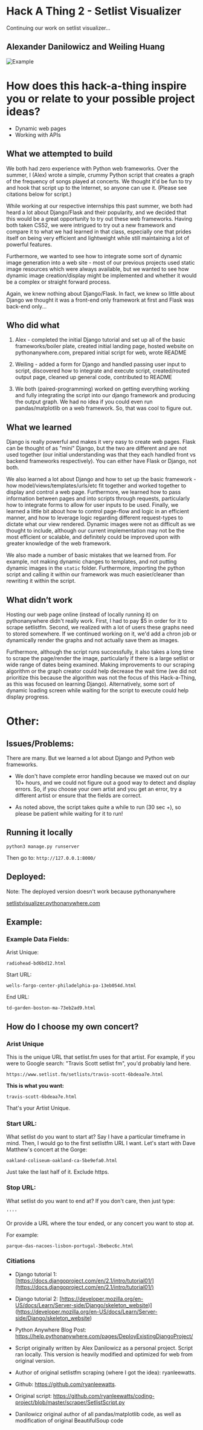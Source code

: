 # Hack A Thing 2 - Setlist Visualizer

Continuing our work on setlist visualizer...

## Alexander Danilowicz and Weiling Huang

![Example](ExampleOutput.png)

# How does this hack-a-thing inspire you or relate to your possible project ideas?

- Dynamic web pages
- Working with APIs

## What we attempted to build

We both had zero experience with Python web frameworks. Over the summer, I (Alex) wrote a simple, crummy Python script that creates a graph of the frequency of songs played at concerts. We thought it'd be fun to try and hook that script up to the Internet, so anyone can use it. (Please see citations below for script.)

While working at our respective internships this past summer, we both had heard a lot about Django/Flask and their popularity, and we decided that this would be a great opportunity to try out these web frameworks. Having both taken CS52, we were intrigued to try out a new framework and compare it to what we had learned in that class, especially one that prides itself on being very efficient and lightweight while still maintaining a lot of powerful features.

Furthermore, we wanted to see how to integrate some sort of dynamic image generation into a web site - most of our previous projects used static image resources which were always available, but we wanted to see how dynamic image creation/display might be implemented and whether it would be a complex or straight forward process.

Again, we knew nothing about Django/Flask. In fact, we knew so little about Django we thought it was a front-end only framework at first and Flask was back-end only...


## Who did what

1. Alex - completed the initial Django tutorial and set up all of the basic frameworks/boiler plate, created initial landing page, hosted website on pythonanywhere.com, prepared initial script for web, wrote README

1. Weiling - added a form for Django and handled passing user input to script, discovered how to integrate and execute script, created/routed output page, cleaned up general code, contributed to README

1. We both (paired-programming) worked on getting everything working and fully integrating the script into our django framework and producing the output graph. We had no idea if you could even run pandas/matplotlib on a web framework. So, that was cool to figure out.

## What we  learned

Django is really powerful and makes it very easy to create web pages. Flask can be thought of as "mini" Django, but the two are different and are not used together (our initial understanding was that they each handled front vs backend frameworks respectively). You can either have Flask or Django, not both.

We also learned a lot about Django and how to set up the basic framework - how model/views/templates/urls/etc fit together and worked together to display and control a web page. Furthermore, we learned how to pass information between pages and into scripts through requests, particularly how to integrate forms to allow for user inputs to be used. Finally, we learned a little bit about how to control page-flow and logic in an efficient manner, and how to leverage logic regarding different request-types to dictate what our view rendered. Dynamic images were not as difficult as we thought to include, although our current implementation may not be the most efficient or scalable, and definitely could be improved upon with greater knowledge of the web framework.

We also made a number of basic mistakes that we learned from. For example, not making dynamic changes to templates, and not putting dynamic images in the `static` folder. Furthermore, importing the python script and calling it within our framework was much easier/cleaner than rewriting it within the script.

## What didn’t work

Hosting our web page online (instead of locally running it) on pythonanywhere didn't really work. First, I had to pay $5 in order for it to scrape setlistfm. Second, we realized with a lot of users these graphs need to stored somewhere. If we continued working on it, we'd add a chron job or dynamically render the graphs and not actually save them as images.

Furthermore, although the script runs successfully, it also takes a long time to scrape the page/render the image, particularly if there is a large setlist or wide range of dates being examined. Making improvements to our scraping algorithm or the graph creator could help decrease the wait time (we did not prioritize this because the algorithm was not the focus of this Hack-a-Thing, as this was focused on learning Django). Alternatively, some sort of dynamic loading screen while waiting for the script to execute could help display progress.

# Other:

## Issues/Problems:

There are many. But we learned a lot about Django and Python web frameworks.

- We don't have complete error handling because we maxed out on our 10+ hours, and we could not figure out a good way to detect and display errors. So, if you choose your own artist and you get an error, try a different artist or ensure that the fields are correct.

- As noted above, the script takes quite a while to run (30 sec +), so please be patient while waiting for it to run!

## Running it locally

```python3 manage.py runserver```

Then go to: `http://127.0.0.1:8000/`

## Deployed:

Note: The deployed version doesn't work because pythonanywhere 

[setlistvisualizer.pythonanywhere.com](http://setlistvisualizer.pythonanywhere.com)

## Example:

### Example Data Fields:

Arist Unique:

`radiohead-bd6bd12.html`

Start URL:

`wells-fargo-center-philadelphia-pa-13eb054d.html`

End URL:

`td-garden-boston-ma-73eb2ad9.html`


## How do I choose my own concert?

### Arist Unique

This is the unique URL that setlist.fm uses for that artist. For example, if you were to Google search: "Travis Scott setlist fm", you'd probably land here.

```
https://www.setlist.fm/setlists/travis-scott-6bdeaa7e.html
```
**This is what you want:**

```
travis-scott-6bdeaa7e.html
```

That's your Artist Unique.

### Start URL:

What setlist do you want to start at? Say I have a particular timeframe in mind. Then, I would go to the first setlistfm URL I want. Let's start with Dave Matthew's concert at the Gorge:

```
oakland-coliseum-oakland-ca-5be9efa0.html
```

Just take the last half of it. Exclude https.

### Stop URL:

What setlist do you want to end at? If you don't care, then just type:

```
''''
```

Or provide a URL where the tour ended, or any concert you want to stop at.

For example:

```
parque-das-nacoes-lisbon-portugal-3bebec6c.html
```

### Citiations

- Django tutorial 1: [https://docs.djangoproject.com/en/2.1/intro/tutorial01/](https://docs.djangoproject.com/en/2.1/intro/tutorial01/)

- Django tutorial 2: [https://developer.mozilla.org/en-US/docs/Learn/Server-side/Django/skeleton_website)] (https://developer.mozilla.org/en-US/docs/Learn/Server-side/Django/skeleton_website)

- Python Anywhere Blog Post: [https://help.pythonanywhere.com/pages/DeployExistingDjangoProject/
](https://help.pythonanywhere.com/pages/DeployExistingDjangoProject/
)

- Script originally written by Alex Danilowicz as a personal project. Script ran locally. This version is heavily modified and optimized for web from original version.

- Author of original setlistfm scraping (where I got the idea): ryanleewatts.

- Github: https://github.com/ryanleewatts.

- Original script: https://github.com/ryanleewatts/coding-project/blob/master/scraper/SetlistScript.py

- Danilowicz original author of all pandas/matplotlib code, as well as modification of original BeautifulSoup code
